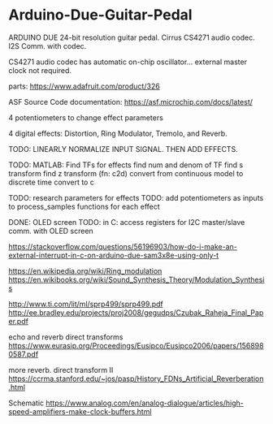 # Arduino-Due-Guitar-Pedal

ARDUINO DUE 24-bit resolution guitar pedal.
Cirrus CS4271 audio codec. 
I2S Comm. with codec.

CS4271 audio codec has automatic on-chip oscillator... external master clock not required.

parts: https://www.adafruit.com/product/326

ASF Source Code documentation: https://asf.microchip.com/docs/latest/

4 potentiometers to change effect parameters

4 digital effects: Distortion, Ring Modulator, Tremolo, and Reverb.

TODO: LINEARLY NORMALIZE INPUT SIGNAL.  THEN ADD EFFECTS.

TODO: MATLAB: Find TFs for effects
  find num and denom of TF
  find s transform
  find z transform (fn: c2d) convert from continuous model to discrete time
  convert to c

TODO: research parameters for effects
TODO: add potentiometers as inputs to process_samples functions for each effect

DONE: OLED screen
TODO: in C: access registers for I2C master/slave comm. with OLED screen

https://stackoverflow.com/questions/56196903/how-do-i-make-an-external-interrupt-in-c-on-arduino-due-sam3x8e-using-only-t

https://en.wikipedia.org/wiki/Ring_modulation
https://en.wikibooks.org/wiki/Sound_Synthesis_Theory/Modulation_Synthesis

http://www.ti.com/lit/ml/sprp499/sprp499.pdf
http://ee.bradley.edu/projects/proj2008/gegudps/Czubak_Raheja_Final_Paper.pdf

echo and reverb direct transforms
https://www.eurasip.org/Proceedings/Eusipco/Eusipco2006/papers/1568980587.pdf

more reverb. direct transform II
https://ccrma.stanford.edu/~jos/pasp/History_FDNs_Artificial_Reverberation.html

Schematic
https://www.analog.com/en/analog-dialogue/articles/high-speed-amplifiers-make-clock-buffers.html



